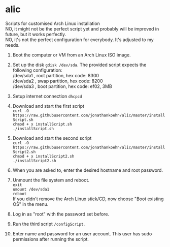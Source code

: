 # alic
Scripts for customised Arch Linux installation  
NO, it might not be the perfect script yet and probably will be improved in future, but it works perfectly.  
NO, it's not the perfect configuration for everybody. It's adjusted to my needs.

1. Boot the computer or VM from an Arch Linux ISO image.
2. Set up the disk `gdisk /dev/sda`. 
The provided script expects the following configuration:  
/dev/sda1 , root partition, hex code: 8300  
/dev/sda2 , swap partition, hex code: 8200  
/dev/sda3 , boot partition, hex code: ef02, 3MB

3. Setup internet connection `dhcpcd`
4. Download and start the first script  
`curl -O https://raw.githubusercontent.com/jonathankoehn/alic/master/installScript.sh`  
`chmod + x installScript.sh`  
`./installScript.sh`

5. Download and start the second script  
`curl -O https://raw.githubusercontent.com/jonathankoehn/alic/master/installScript2.sh`  
`chmod + x installScript2.sh`  
`./installScript2.sh`

6. When you are asked to, enter the desired hostname and root password.
7. Unmount the file system and reboot.  
`exit`  
`umount /dev/sda1`  
`reboot`  
If you didn't remove the Arch Linux stick/CD, now choose "Boot existing OS" in the menu.

8. Log in as "root" with the password set before.
9. Run the third script `/configScript`.

10. Enter name and password for an user account. This user has sudo permissions after running the script.
